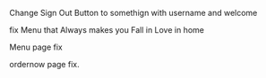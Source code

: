 Change Sign Out Button to somethign with username and welcome

fix Menu that Always makes you
Fall in Love in home

Menu page fix

ordernow page fix. 